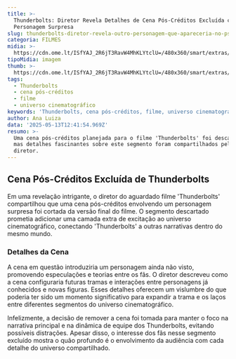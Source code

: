 ```yaml
---
title: >-
  Thunderbolts: Diretor Revela Detalhes de Cena Pós-Créditos Excluída com
  Personagem Surpresa
slug: thunderbolts-diretor-revela-outro-personagem-que-apareceria-no-ps-crditos
categoria: FILMES
midia: >-
  https://cdn.ome.lt/ISfYAJ_2R6jT3RavW4MhKLYtclU=/480x360/smart/extras/conteudos/Captura_de_tela_2025-05-13_081409.png
tipoMidia: imagem
thumb: >-
  https://cdn.ome.lt/ISfYAJ_2R6jT3RavW4MhKLYtclU=/480x360/smart/extras/conteudos/Captura_de_tela_2025-05-13_081409.png
tags:
  - Thunderbolts
  - cena pós-créditos
  - filme
  - universo cinematográfico
keywords: 'Thunderbolts, cena pós-créditos, filme, universo cinematográfico'
author: Ana Luiza
data: '2025-05-13T12:41:54.969Z'
resumo: >-
  Uma cena pós-créditos planejada para o filme 'Thunderbolts' foi descartada,
  mas detalhes fascinantes sobre este segmento foram compartilhados pelo
  diretor.
---
```


## Cena Pós-Créditos Excluída de Thunderbolts

Em uma revelação intrigante, o diretor do aguardado filme 'Thunderbolts' compartilhou que uma cena pós-créditos envolvendo um personagem surpresa foi cortada da versão final do filme. O segmento descartado prometia adicionar uma camada extra de excitação ao universo cinematográfico, conectando 'Thunderbolts' a outras narrativas dentro do mesmo mundo.

### Detalhes da Cena

A cena em questão introduziria um personagem ainda não visto, promovendo especulações e teorias entre os fãs. O diretor descreveu como a cena configuraria futuras tramas e interações entre personagens já conhecidos e novas figuras. Esses detalhes oferecem um vislumbre do que poderia ter sido um momento significativo para expandir a trama e os laços entre diferentes segmentos do universo cinematográfico.

Infelizmente, a decisão de remover a cena foi tomada para manter o foco na narrativa principal e na dinâmica de equipe dos Thunderbolts, evitando possíveis distrações. Apesar disso, o interesse dos fãs nesse segmento excluído mostra o quão profundo é o envolvimento da audiência com cada detalhe do universo compartilhado.
